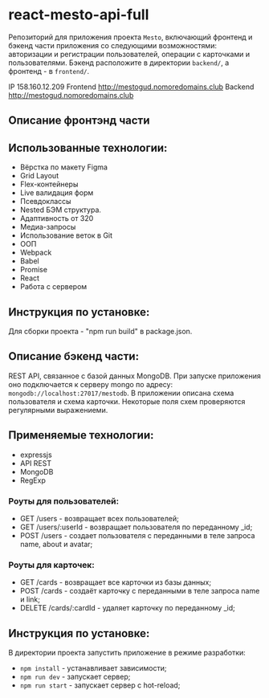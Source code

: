 # react-mesto-api-full
Репозиторий для приложения проекта `Mesto`, включающий фронтенд и бэкенд части приложения со следующими возможностями: авторизации и регистрации пользователей, операции с карточками и пользователями. Бэкенд расположите в директории `backend/`, а фронтенд - в `frontend/`. 
  
IP  158.160.12.209
Frontend  http://mestogud.nomoredomains.club
Backend  http://mestogud.nomoredomains.club

## Описание фронтэнд части

## Использованные технологии:

* Вёрстка по макету Figma
* Grid Layout
* Flex-контейнеры
* Live валидация форм
* Псевдоклассы
* Nested БЭМ структура.
* Адаптивность от 320
* Медиа-запросы
* Использование веток в Git
* ООП
* Webpack
* Babel
* Promise
* React
* Работа с сервером

## Инструкция по установке:
Для сборки проекта - "npm run build" в package.json.

## Описание бэкенд части:

REST API, связанное с базой данных MongoDB. При запуске приложения оно подключается к серверу mongo по адресу: `mongodb://localhost:27017/mestodb`.
В приложении описана схема пользователя и схема карточки. Некоторые поля схем проверяются регулярными выражениеми. 

## Применяемые технологии:

* expressjs
* API REST 
* MongoDB 
* RegExp 

### Роуты для пользователей: 

* GET /users - возвращает всех пользователей; 
* GET /users/:userId - возвращает пользователя по переданному _id; 
* POST /users - создает пользователя с переданными в теле запроса name, about и avatar;

### Роуты для карточек:

* GET /cards - возвращает все карточки из базы данных; 
* POST /cards - создаёт карточку с переданными в теле запроса name и link;
* DELETE /cards/:cardId - удаляет карточку по переданному _id; 

## Инструкция по установке:

В директории проекта запустить приложение в режиме разработки:

* `npm install` - устанавливает зависимости; 
* `npm run dev` - запускает сервер; 
* `npm run start` - запускает сервер с hot-reload;
